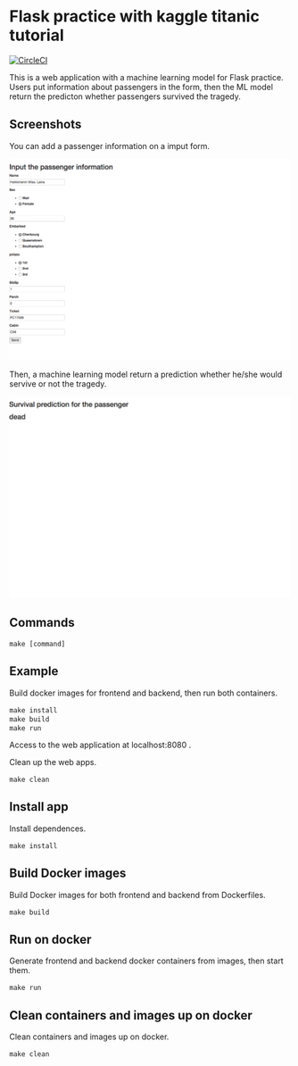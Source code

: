 Flask practice with kaggle titanic tutorial
===========================================
[![CircleCI](https://circleci.com/gh/tkazusa/flask_titanic/tree/master.svg?style=svg)](https://circleci.com/gh/tkazusa/flask_titanic/tree/master)

This is a web application with a machine learning model for Flask practice. Users put information about passengers in the form, then the ML model return the predicton whether passengers survived the tragedy. 

Screenshots
-----------
You can add a passenger information on a imput form.

![input_form](https://github.com/tkazusa/flask_titanic/blob/images/flask_titanic_demo1.png)

Then, a machine learning model return a prediction whether he/she would servive or not the tragedy. 

![prediction](https://github.com/tkazusa/flask_titanic/blob/images/flask_titanic_demo2.png)

Commands
--------
```
make [command]
```


Example
-------
Build docker images for frontend and backend, then run both containers.

```
make install
make build
make run
```
Access to the web application at localhost:8080 .

Clean up the web apps.

```
make clean
```



Install app
-----------
Install dependences.
```
make install
```



Build Docker images
-------------------
Build Docker images for both frontend and backend from Dockerfiles.
```
make build
```



Run on docker
-------------
Generate frontend and backend docker containers from images, then start them.
```
make run
```



Clean containers and images up on docker
-------------------------------------
Clean containers and images up on docker. 
```
make clean
```


